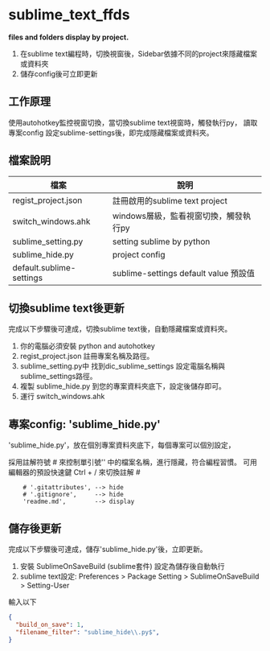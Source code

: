 # sublime_text_ffds
**files and folders display by project.**

1. 在sublime text編程時，切換視窗後，Sidebar依據不同的project來隱藏檔案或資料夾
2. 儲存config後可立即更新

## 工作原理
使用autohotkey監控視窗切換，當切換sublime text視窗時，觸發執行py，
讀取專案config 設定sublime-settings後，即完成隱藏檔案或資料夾。

## 檔案說明

|檔案|說明|
|--|--|
|regist_project.json      | 註冊啟用的sublime text project        |
|switch_windows.ahk       | windows層級，監看視窗切換，觸發執行py   |
|sublime_setting.py       | setting sublime by python             |
|sublime_hide.py          | project config                        |
|default.sublime-settings | sublime-settings default value 預設值 |

## 切換sublime text後更新
完成以下步驟後可達成，切換sublime text後，自動隱藏檔案或資料夾。

1. 你的電腦必須安裝 python and autohotkey
2. regist_project.json  註冊專案名稱及路徑。
3. sublime_setting.py中 找到dic_sublime_settings 設定電腦名稱與sublime_settings路徑。
4. 複製 sublime_hide.py 到您的專案資料夾底下，設定後儲存即可。
5. 運行 switch_windows.ahk

## 專案config: 'sublime_hide.py'

'sublime_hide.py'，放在個別專案資料夾底下，每個專案可以個別設定，

採用註解符號 # 來控制單引號'' 中的檔案名稱，進行隱藏，符合編程習慣。
可用編輯器的預設快速鍵 Ctrl + / 來切換註解 #
```
    # '.gitattributes', --> hide
    # '.gitignore',     --> hide
    'readme.md',        --> display
```

## 儲存後更新
完成以下步驟後可達成，儲存'sublime_hide.py'後，立即更新。

1. 安裝 SublimeOnSaveBuild (sublime套件) 設定為儲存後自動執行
2. sublime text設定: Preferences > Package Setting > SublimeOnSaveBuild > Setting-User

輸入以下
```json
{
  "build_on_save": 1,
  "filename_filter": "sublime_hide\\.py$",
}
```
